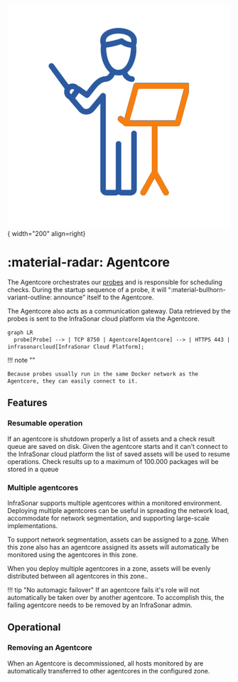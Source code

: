 ![Agentcore](../../images/application_agentcore.png){ width="200" align=right}

# :material-radar: Agentcore

The Agentcore orchestrates our [probes](../../collectors/index.md) and is responsible for scheduling checks.
During the startup sequence of a probe, it will “:material-bullhorn-variant-outline: announce” itself to the Agentcore.

The Agentcore also acts as a communication gateway. Data retrieved by the probes is sent to the InfraSonar cloud platform via the Agentcore.

``` mermaid
graph LR
  probe[Probe] --> | TCP 8750 | Agentcore[Agentcore] --> | HTTPS 443 | infrasonarcloud[InfraSonar Cloud Platform];
```

!!! note ""

    Because probes usually run in the same Docker network as the Agentcore, they can easily connect to it.

## Features

### Resumable operation

If an agentcore is shutdown properly a list of assets and a check result queue are saved on disk.
Given the agentcore starts and it can't connect to the InfraSonar cloud platform the list of saved assets will be used to resume operations.
Check results up to a maximum of 100.000 packages will be stored in a queue

### Multiple agentcores

InfraSonar supports multiple agentcores within a monitored environment. Deploying multiple agentcores can be useful in spreading the network load, accommodate for network segmentation, and supporting large-scale implementations.

To support network segmentation, assets can be assigned to a [zone](zones.md). When this zone also has an agentcore assigned its assets will automatically be monitored using the agentcores in this zone.

When you deploy multiple agentcores in a zone, assets will be evenly distributed between all agentcores in this zone..

!!! tip "No automagic failover"
    If an agentcore fails it's role will not automatically be taken over by another agentcore. To accomplish this, the failing agentcore needs to be removed by an InfraSonar admin.

## Operational

### Removing an Agentcore

When an Agentcore is decommissioned, all hosts monitored by are automatically transferred to other agentcores in the configured zone.